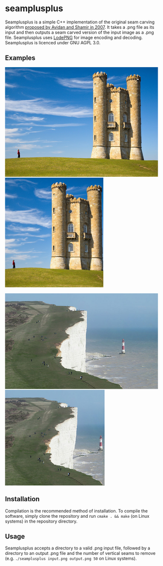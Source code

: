 # seamplusplus
Seamplusplus is a simple C++ implementation of the original seam carving algorithm [proposed by Avidan and Shamir in 2007](https://dl.acm.org/doi/10.1145/1275808.1276390). It takes a .png file as its input and then outputs a seam carved version of the input image as a .png file. Seamplusplus uses [LodePNG](https://lodev.org/lodepng/) for image encoding and decoding. Seamplusplus is licenced under GNU AGPL 3.0.
## Examples
<div>
  <img src="examples/broadwaytower.png" height="360">
  <img src="examples/broadwaytower_output.png" height="360">
</div> 

<br>

<div>
  <img src="examples/beachyhead.png" height="314">
  <img src="examples/beachyhead_output.png" height="314">
</div>

## Installation
Compilation is the recommended method of installation. To compile the software, simply clone the repository and run `cmake . && make` (on Linux systems) in the repository directory.
## Usage
Seamplusplus accepts a directory to a valid .png input file, followed by a directory to an output .png file and the number of vertical seams to remove (e.g. `./seamplusplus input.png output.png 50` on Linux systems). 
